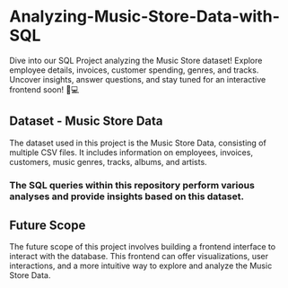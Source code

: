 # Analyzing-Music-Store-Data-with-SQL
Dive into our SQL Project analyzing the Music Store dataset! Explore employee details, invoices, customer spending, genres, and tracks. Uncover insights, answer questions, and stay tuned for an interactive frontend soon! 🎵💻

## Dataset - Music Store Data
The dataset used in this project is the Music Store Data, consisting of multiple CSV files. It includes information on employees, invoices, customers, music genres, tracks, albums, and artists.

### The SQL queries within this repository perform various analyses and provide insights based on this dataset.

## Future Scope
The future scope of this project involves building a frontend interface to interact with the database. This frontend can offer visualizations, user interactions, and a more intuitive way to explore and analyze the Music Store Data.
